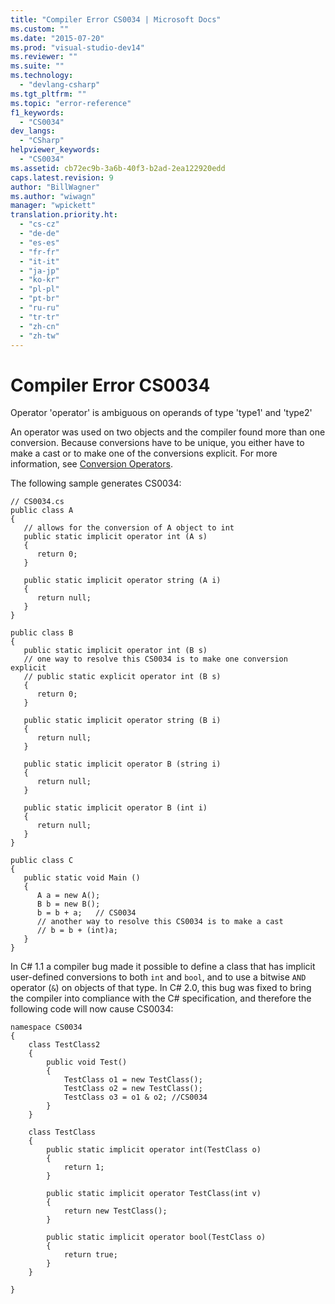 ```yaml
---
title: "Compiler Error CS0034 | Microsoft Docs"
ms.custom: ""
ms.date: "2015-07-20"
ms.prod: "visual-studio-dev14"
ms.reviewer: ""
ms.suite: ""
ms.technology: 
  - "devlang-csharp"
ms.tgt_pltfrm: ""
ms.topic: "error-reference"
f1_keywords: 
  - "CS0034"
dev_langs: 
  - "CSharp"
helpviewer_keywords: 
  - "CS0034"
ms.assetid: cb72ec9b-3a6b-40f3-b2ad-2ea122920edd
caps.latest.revision: 9
author: "BillWagner"
ms.author: "wiwagn"
manager: "wpickett"
translation.priority.ht: 
  - "cs-cz"
  - "de-de"
  - "es-es"
  - "fr-fr"
  - "it-it"
  - "ja-jp"
  - "ko-kr"
  - "pl-pl"
  - "pt-br"
  - "ru-ru"
  - "tr-tr"
  - "zh-cn"
  - "zh-tw"
---
```

# Compiler Error CS0034
Operator 'operator' is ambiguous on operands of type 'type1' and 'type2'  
  
 An operator was used on two objects and the compiler found more than one conversion. Because conversions have to be unique, you either have to make a cast or to make one of the conversions explicit. For more information, see [Conversion Operators](../../../csharp/programming-guide/statements-expressions-operators/conversion-operators.md).  
  
 The following sample generates CS0034:  
  
```  
// CS0034.cs  
public class A  
{  
   // allows for the conversion of A object to int  
   public static implicit operator int (A s)  
   {  
      return 0;  
   }  
  
   public static implicit operator string (A i)  
   {  
      return null;  
   }  
}  
  
public class B  
{  
   public static implicit operator int (B s)  
   // one way to resolve this CS0034 is to make one conversion explicit  
   // public static explicit operator int (B s)  
   {  
      return 0;  
   }  
  
   public static implicit operator string (B i)  
   {  
      return null;  
   }  
  
   public static implicit operator B (string i)  
   {  
      return null;  
   }  
  
   public static implicit operator B (int i)  
   {  
      return null;  
   }  
}  
  
public class C  
{  
   public static void Main ()  
   {  
      A a = new A();  
      B b = new B();  
      b = b + a;   // CS0034  
      // another way to resolve this CS0034 is to make a cast  
      // b = b + (int)a;  
   }  
}  
```  
  
 In C# 1.1 a compiler bug made it possible to define a class that has implicit user-defined conversions to both `int` and `bool`, and to use a bitwise `AND` operator (`&`) on objects of that type. In C# 2.0, this bug was fixed to bring the compiler into compliance with the C# specification, and therefore the following code will now cause CS0034:  
  
```  
namespace CS0034  
{  
    class TestClass2  
    {  
        public void Test()  
        {  
            TestClass o1 = new TestClass();  
            TestClass o2 = new TestClass();  
            TestClass o3 = o1 & o2; //CS0034  
        }  
    }  
  
    class TestClass  
    {  
        public static implicit operator int(TestClass o)  
        {  
            return 1;  
        }  
  
        public static implicit operator TestClass(int v)  
        {  
            return new TestClass();  
        }  
  
        public static implicit operator bool(TestClass o)  
        {  
            return true;  
        }  
    }  
  
}  
```